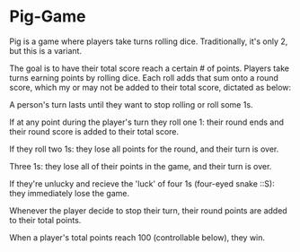 # Pig-Game
Pig is a game where players take turns rolling dice.
Traditionally, it's only 2, but this is a variant.

The goal is to have their total score reach a certain # of points.
Players take turns earning points by rolling dice.
Each roll adds that sum onto a round score, which my or may not be added
to their total score, dictated as below:

A person's turn lasts until they want to stop rolling or roll some 1s.

If at any point during the player's turn they roll one 1:
their round ends and their round score is added to their total score.

If they roll two 1s:
they lose all points for the round, and their turn is over.

Three 1s:
they lose all of their points in the game, and their turn is over.

If they're unlucky and recieve the 'luck' of four 1s (four-eyed snake ::S):
they immediately lose the game.

Whenever the player decide to stop their turn, their round points are 
added to their total points.

When a player's total points reach 100 (controllable below), they win.

